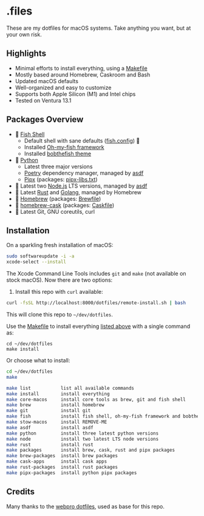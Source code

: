 # .files

These are my dotfiles for macOS systems.
Take anything you want, but at your own risk.

## Highlights

- Minimal efforts to install everything, using a [Makefile](./Makefile)
- Mostly based around Homebrew, Caskroom and Bash
- Updated macOS defaults
- Well-organized and easy to customize
- Supports both Apple Silicon (M1) and Intel chips
- Tested on Ventura 13.1

## Packages Overview

- 🐠 [Fish Shell](https://fishshell.com/)
  - Default shell with sane defaults ([fish.config](./config/fish/.config/fish/config.fish)) 🚀
  - Installed [Oh-my-fish framework](https://github.com/oh-my-fish/oh-my-fish)
  - Installed [bobthefish theme](https://github.com/oh-my-fish/theme-bobthefish)
- 🐍 [Python](https://www.python.org/)
  - Latest three major versions
  - [Poetry](https://python-poetry.org/) dependency manager, managed by [asdf](https://asdf-vm.com/)
  - [Pipx](https://github.com/pypa/pipx) (packages: [pipx-libs.txt](./install/pipx-libs.txt))
- 🦏 Latest two [Node.js](https://nodejs.org/en/) LTS versions, managed by [asdf](https://asdf-vm.com/)
- 🤘 Latest [Rust](https://www.rust-lang.org/) and [Golang](https://go.dev/), managed by Homebrew
- 🍺 [Homebrew](https://brew.sh) (packages: [Brewfile](./install/Brewfile))
- 📱 [homebrew-cask](https://github.com/Homebrew/homebrew-cask) (packages: [Caskfile](./install/Caskfile))
- 🧩 Latest Git, GNU coreutils, curl

## Installation

On a sparkling fresh installation of macOS:

```bash
sudo softwareupdate -i -a
xcode-select --install
```

The Xcode Command Line Tools includes `git` and `make` (not available on stock macOS). Now there are two options:

1. Install this repo with `curl` available:

```bash
curl -fsSL http://localhost:8000/dotfiles/remote-install.sh | bash
```

This will clone this repo to `~/dev/dotfiles`.

Use the [Makefile](./Makefile) to install everything [listed above](#packages-overview) with a single command as:
```
cd ~/dev/dotfiles
make install
```

Or choose what to install:
```bash
cd ~/dev/dotfiles
make

make list           list all available commands
make install        install everything
make core-macos     install core tools as brew, git and fish shell
make brew           install homebrew
make git            install git
make fish           install fish shell, oh-my-fish framework and bobthefish theme
make stow-macos     install REMOVE-ME
make asdf           install asdf
make python         install three latest python versions
make node           install two latest LTS node versions
make rust           install rust
make packages       install brew, cask, rust and pipx packages
make brew-packages  install brew packages
make cask-apps      install cask apps
make rust-packages  install rust packages
make pipx-packages  install python pipx packages
```


## Credits

Many thanks to the [webpro dotfiles](https://github.com/webpro/dotfiles), used as base for this repo.
